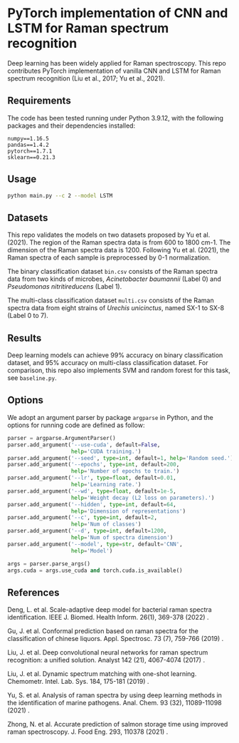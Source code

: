 # PyTorch implementation of CNN and LSTM for Raman spectrum recognition

Deep learning has been widely applied for Raman spectroscopy. This repo contributes PyTorch implementation of vanilla CNN and LSTM for Raman spectrum recognition (Liu et al., 2017; Yu et al., 2021).

## Requirements

The code has been tested running under Python 3.9.12, with the following packages and their dependencies installed:

```
numpy==1.16.5
pandas==1.4.2
pytorch==1.7.1
sklearn==0.21.3
```

## Usage

```bash
python main.py --c 2 --model LSTM
```

## Datasets

This repo validates the models on two datasets proposed by Yu et al. (2021). The region of the Raman spectra data is from 600 to 1800 cm-1. The dimension of the Raman spectra data is 1200. Following Yu et al. (2021), the Raman spectra of each sample is preprocessed by 0-1 normalization.

The binary classification dataset `bin.csv` consists of the Raman spectra data from two kinds of microbes, *Acinetobacter baumannii* (Label 0) and *Pseudomonas nitritireducens* (Label 1). 

The multi-class classification dataset `multi.csv` consists of the Raman spectra data from eight strains of *Urechis unicinctus*, named SX-1 to SX-8 (Label 0 to 7). 

## Results

Deep learning models can achieve 99% accuracy on binary classification dataset, and 95% accuracy on multi-class classification dataset. For comparison, this repo also implements SVM and random forest for this task, see `baseline.py`.

## Options

We adopt an argument parser by package  `argparse` in Python, and the options for running code are defined as follow:

```python
parser = argparse.ArgumentParser()
parser.add_argument('--use-cuda', default=False,
                    help='CUDA training.')
parser.add_argument('--seed', type=int, default=1, help='Random seed.')
parser.add_argument('--epochs', type=int, default=200,
                    help='Number of epochs to train.')
parser.add_argument('--lr', type=float, default=0.01,
                    help='Learning rate.')
parser.add_argument('--wd', type=float, default=1e-5,
                    help='Weight decay (L2 loss on parameters).')
parser.add_argument('--hidden', type=int, default=64,
                    help='Dimension of representations')
parser.add_argument('--c', type=int, default=2,
                    help='Num of classes')
parser.add_argument('--d', type=int, default=1200,
                    help='Num of spectra dimension')
parser.add_argument('--model', type=str, default='CNN',
                    help='Model')                    

args = parser.parse_args()
args.cuda = args.use_cuda and torch.cuda.is_available()
```

## References

Deng, L. et al. Scale-adaptive deep model for bacterial raman spectra identification. IEEE J. Biomed. Health Inform. 26(1), 369-378 (2022) .

Gu, J. et al. Conformal prediction based on raman spectra for the classification of chinese liquors. Appl. Spectrosc. 73 (7), 759-766 (2019) .

Liu, J. et al. Deep convolutional neural networks for raman spectrum recognition: a unified solution. Analyst 142 (21), 4067-4074 (2017) .

Liu, J. et al. Dynamic spectrum matching with one-shot learning. Chemometr. Intel. Lab. Sys. 184, 175-181 (2019) .

Yu, S. et al. Analysis of raman spectra by using deep learning methods in the identification of marine pathogens. Anal. Chem. 93 (32), 11089-11098 (2021) .

Zhong, N. et al. Accurate prediction of salmon storage time using improved raman spectroscopy. J. Food Eng. 293, 110378 (2021) .
